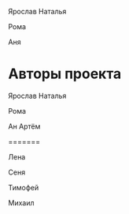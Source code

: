 Ярослав Наталья

Рома


Аня

# Авторы проекта
Ярослав
Наталья

Рома

Ан
Артём

  
=======

Лена

Сеня

Тимофей

Михаил

